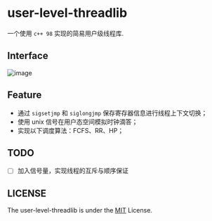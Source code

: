 
# user-level-threadlib

一个使用 `c++ 98` 实现的简易用户级线程库.


## Interface

![image](http://otaivnlxc.bkt.clouddn.com/threadlib.png)

## Feature

- 通过 `sigsetjmp` 和 `siglongjmp` 保存寄存器信息进行线程上下文切换；
- 使用 unix 信号在用户态空间模拟时钟滴答；
- 实现以下调度算法：FCFS、RR、HP；


## TODO

- [ ] 加入信号量，实现线程的互斥与顺序保证

## LICENSE

The user-level-threadlib is under the [MIT](https://github.com/firejq/threadLib/blob/master/LICENSE) License.
